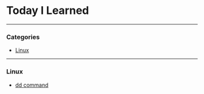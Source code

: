 # Today I Learned
---

### Categories
* [Linux](#linux)

---

### Linux

- [dd command](linux/dd_command.md)
